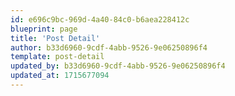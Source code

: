 ```yaml
---
id: e696c9bc-969d-4a40-84c0-b6aea228412c
blueprint: page
title: 'Post Detail'
author: b33d6960-9cdf-4abb-9526-9e06250896f4
template: post-detail
updated_by: b33d6960-9cdf-4abb-9526-9e06250896f4
updated_at: 1715677094
---
```

